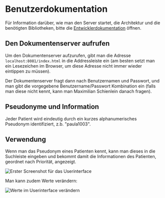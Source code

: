 Benutzerdokumentation
======================

Für Information darüber, wie man den Server startet,
die Architektur und die benötigten Bibliotheken, bitte die
[Entwicklerdokumentation](./developer_documentation.html) öffnen.

Den Dokumentenserver aufrufen
------------------------------

Um den Dokumentenserver aufzurufen, gibt man die Adresse
`localhost:8081/index.html` in die Addressleiste ein (am besten
setzt man ein Lesezeichen im Browser, um diese Adresse nicht immer wieder
eintippen zu müssen).

Der Dokumentenserver fragt dann nach Benutzernamen und Passwort, und
man gibt die vorgegebene Benutzername/Passwort Kombination ein (falls
man diese nicht kennt, kann man Maximilian Schienlein danach fragen).

Pseudonyme und Information
--------------------------

Jeder Patient wird eindeutig durch ein kurzes alphanumerisches Pseudonym
identifiziert, z.b. "paula1003".

Verwendung
-----------

Wenn man das Pseudonym eines Patienten kennt, kann man dieses in die
Suchleiste eingeben und bekommt damit die Informationen des Patienten,
geordnet nach Priorität, angezeigt.

![Erster Screenshot für das Userinterface](./img/userinterface1.png)

Man kann zudem Werte verändern:

![Werte im Userinterface verändern](./img/userinterface2.png)
